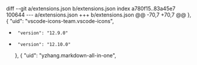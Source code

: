 diff --git a/extensions.json b/extensions.json
index a780f15..83a45e7 100644
--- a/extensions.json
+++ b/extensions.json
@@ -70,7 +70,7 @@
     },
     {
       "uid": "vscode-icons-team.vscode-icons",
-      "version": "12.9.0"
+      "version": "12.10.0"
     },
     {
       "uid": "yzhang.markdown-all-in-one",
